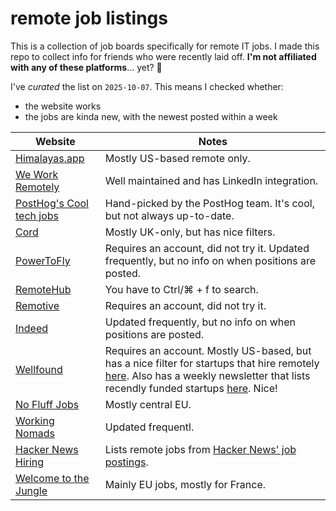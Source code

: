 # remote job listings

This is a collection of job boards specifically for remote IT jobs. I made this repo to collect info for friends who were recently laid off. **I'm not affiliated with any of these platforms**... yet? 🫥

I've *curated* the list on `2025-10-07`. This means I checked whether:

* the website works
* the jobs are kinda new, with the newest posted within a week

| **Website** | **Notes** |
|---|---|
| [Himalayas.app](https://himalayas.app/) | Mostly US-based remote only. |
| [We Work Remotely](https://weworkremotely.com/remote-jobs/search) | Well maintained and has LinkedIn integration. |
| [PostHog's Cool tech jobs](https://posthog.com/cool-tech-jobs) | Hand-picked by the PostHog team. It's cool, but not always up-to-date. |
| [Cord](https://cord.co/) | Mostly UK-only, but has nice filters. |
| [PowerToFly](https://powertofly.com/) | Requires an account, did not try it. Updated frequently, but no info on when positions are posted. |
| [RemoteHub](https://remotehub.io/remote-jobs/) | You have to Ctrl/⌘ + f to search. |
| [Remotive](https://remotive.com/) | Requires an account, did not try it. |
| [Indeed](https://www.indeed.com/) | Updated frequently, but no info on when positions are posted. |
| [Wellfound](https://wellfound.com/jobs) | Requires an account. Mostly US-based, but has a nice filter for startups that hire remotely [here](https://wellfound.com/discover/startups?location=remote-friendly). Also has a weekly newsletter that lists recendly funded startups [here](https://wellfound.com/discover/blog/newsletters). Nice! |
| [No Fluff Jobs](https://nofluffjobs.com/) | Mostly central EU. |
| [Working Nomads](https://www.workingnomads.com/jobs) | Updated frequentl. |
| [Hacker News Hiring](https://hnhiring.com/locations/remote)  | Lists remote jobs from [Hacker News' job postings](https://news.ycombinator.com/jobs). |
| [Welcome to the Jungle](https://www.welcometothejungle.com/en)  | Mainly EU jobs, mostly for France. |
